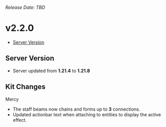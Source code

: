 _Release Date: TBD_

# v2.2.0

- [Server Version](#server-version)

## Server Version

- Server updated from **1.21.4** to **1.21.8**

## Kit Changes

Mercy

- The staff beams now chains and forms up to **3** connections.
- Updated actionbar text when attaching to entities to display the active effect.
